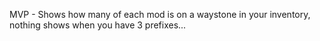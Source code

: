 MVP - Shows how many of each mod is on a waystone in your inventory, nothing shows when you have 3 prefixes... 
